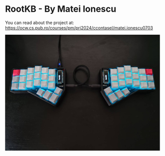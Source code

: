# RootKB - By Matei Ionescu

You can read about the project at: https://ocw.cs.pub.ro/courses/pm/prj2024/ccontasel/matei.ionescu0703

![keyboard](./docs/images/final-result.jpeg)


